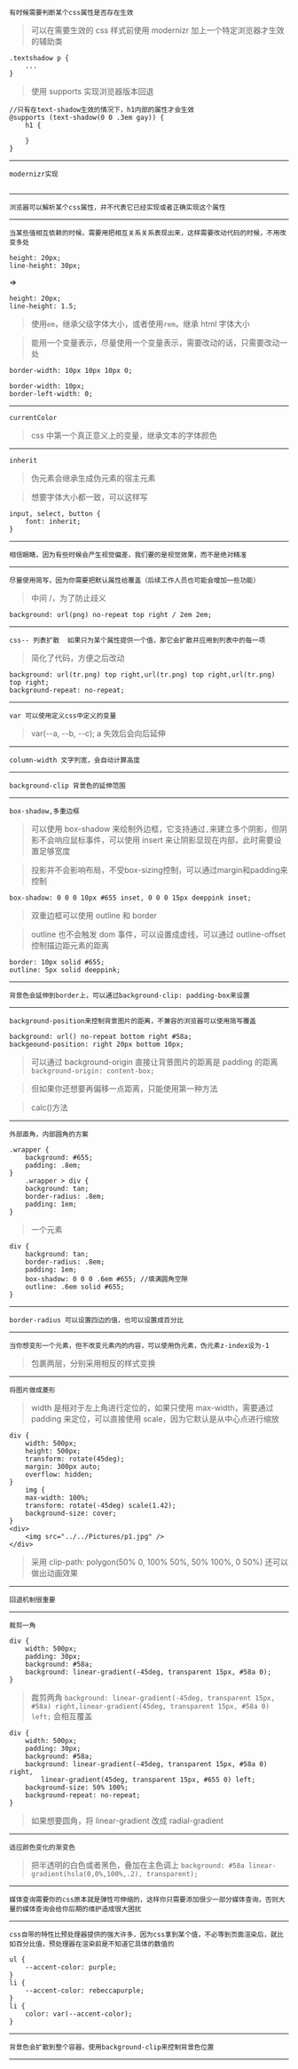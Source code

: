     有时候需要判断某个css属性是否存在生效

> 可以在需要生效的 css 样式前使用 modernizr 加上一个特定浏览器才生效的辅助类

```
.textshadow p {
    ...
}
```

> 使用 supports 实现浏览器版本回退

```
//只有在text-shadow生效的情况下，h1内部的属性才会生效
@supports (text-shadow(0 0 .3em gay)) {
    h1 {

    }
}
```

---

    modernizr实现

```

```

---

    浏览器可以解析某个css属性，并不代表它已经实现或者正确实现这个属性

---

    当某些值相互依赖的时候，需要用把相互关系关系表现出来，这样需要改动代码的时候，不用改变多处

```
height: 20px;
line-height: 30px;
```

=>

```
height: 20px;
line-height: 1.5;
```

> 使用`em`，继承父级字体大小，或者使用`rem`，继承 html 字体大小

> 能用一个变量表示，尽量使用一个变量表示，需要改动的话，只需要改动一处

```
border-width: 10px 10px 10px 0;
```

```
border-width: 10px;
border-left-width: 0;
```

---

    currentColor

> css 中第一个真正意义上的变量，继承文本的字体颜色

---

    inherit

> 伪元素会继承生成伪元素的宿主元素

> 想要字体大小都一致，可以这样写

```
input, select, button {
    font: inherit;
}
```

---

    相信眼睛，因为有些时候会产生视觉偏差，我们要的是视觉效果，而不是绝对精准

---

    尽量使用简写，因为你需要把默认属性给覆盖（后续工作人员也可能会增加一些功能）

> 中间 /，为了防止歧义

```
background: url(png) no-repeat top right / 2em 2em;
```

---  
    css-- 列表扩散  如果只为某个属性提供一个值，那它会扩散并应用到列表中的每一项  
> 简化了代码，方便之后改动
```
background: url(tr.png) top right,url(tr.png) top right,url(tr.png) top right;
background-repeat: no-repeat;
```

---

    var 可以使用定义css中定义的变量

> var(--a, --b, --c); a 失效后会向后延伸

---

    column-width 文字列宽，会自动计算高度

---

    background-clip 背景色的延伸范围

---

    box-shadow,多重边框

> 可以使用 box-shadow 来绘制外边框，它支持通过`,`来建立多个阴影，但阴影不会响应鼠标事件，可以使用 insert 来让阴影显现在内部，此时需要设置足够宽度

> 投影并不会影响布局，不受box-sizing控制，可以通过margin和padding来控制

`box-shadow: 0 0 0 10px #655 inset, 0 0 0 15px deeppink inset;`

> 双重边框可以使用 outline 和 border

> outline 也不会触发 dom 事件，可以设置成虚线，可以通过 outline-offset 控制描边距元素的距离

```
border: 10px solid #655;
outline: 5px solid deeppink;
```

---

    背景色会延伸到border上，可以通过background-clip: padding-box来设置

---

    background-position来控制背景图片的距离，不兼容的浏览器可以使用简写覆盖

```
background: url() no-repeat bottom right #58a;
backgeound-position: right 20px bottom 10px;
```

> 可以通过 background-origin 直接让背景图片的距离是 padding 的距离  
> `background-origin: content-box;`

> 但如果你还想要再偏移一点距离，只能使用第一种方法

> calc()方法

---

    外部直角，内部圆角的方案

```
.wrapper {
    background: #655;
    padding: .8em;
}
    .wrapper > div {
    background: tan;
    border-radius: .8em;
    padding: 1em;
}
```

> 一个元素

```
div {
    background: tan;
    border-radius: .8em;
    padding: 1em;
    box-shadow: 0 0 0 .6em #655; //填满圆角空隙
    outline: .6em solid #655;
}
```

---

    border-radius 可以设置四边的值，也可以设置成百分比

---

    当你想变形一个元素，但不改变元素内的内容，可以使用伪元素，伪元素z-index设为-1

> 包裹两层，分别采用相反的样式变换

---

    将图片做成菱形

> width 是相对于左上角进行定位的，如果只使用 max-width，需要通过 padding 来定位，可以直接使用 scale，因为它默认是从中心点进行缩放

```
div {
    width: 500px;
    height: 500px;
    transform: rotate(45deg);
    margin: 300px auto;
    overflow: hidden;
}
    img {
    max-width: 100%;
    transform: rotate(-45deg) scale(1.42);
    background-size: cover;
}
<div>
    <img src="../../Pictures/p1.jpg" />
</div>
```

> 采用 clip-path: polygon(50% 0, 100% 50%, 50% 100%, 0 50%) 还可以做出动画效果

---

    回退机制很重要

---

    裁剪一角

```
div {
    width: 500px;
    padding: 30px;
    background: #58a;
    background: linear-gradient(-45deg, transparent 15px, #58a 0);
}
```

> 裁剪两角
> `background: linear-gradient(-45deg, transparent 15px, #58a) right,linear-gradient(45deg, transparent 15px, #58a 0) left;` 会相互覆盖

```
div {
    width: 500px;
    padding: 30px;
    background: #58a;
    background: linear-gradient(-45deg, transparent 15px, #58a 0) right,
        linear-gradient(45deg, transparent 15px, #655 0) left;
    background-size: 50% 100%;
    background-repeat: no-repeat;
}
```

> 如果想要圆角，将 linear-gradient 改成 radial-gradient

---
    适应颜色变化的渐变色   
> 把半透明的白色或者黑色，叠加在主色调上
`background: #58a linear-gradient(hsla(0,0%,100%,.2), transparent);`  

---

    媒体查询需要你的css原本就是弹性可伸缩的，这样你只需要添加很少一部分媒体查询，否则大量的媒体查询会给你后期的维护造成很大困扰  
--- 

    css自带的特性比预处理器提供的强大许多，因为css拿到某个值，不必等到页面渲染后，就比如百分比值，预处理器在渲染前是不知道它具体的数值的
```
ul {
    --accent-color: purple;
}
li {
    --accent-color: rebeccapurple;
}
li {
    color: var(--accent-color);
}
```

---  

    背景色会扩散到整个容器，使用background-clip来控制背景色位置  

---  

